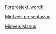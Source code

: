 [Forprosjekt_wordfil](https://1drv.ms/w/s!An4Z2t_LGP8EgfcWLFxi_0dPhQg29w?e=6Fj1Y6)

[Midtveis presentasjon](https://onedrive.live.com/edit.aspx?resid=5B2138BB7564E778!12221&ithint=file%2cpptx&authkey=!ALqJBvB1H1cp9IE)

[Midveis Manus](https://onedrive.live.com/edit.aspx?resid=5B2138BB7564E778!12223&ithint=file%2cdocx&authkey=!AHZ1b-sG0NKiVwc)
